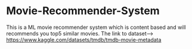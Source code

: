 # Movie-Recommender-System
This is a ML movie recommender system which is content based and will recommends you top5 similar movies.
The link to dataset--> https://www.kaggle.com/datasets/tmdb/tmdb-movie-metadata
